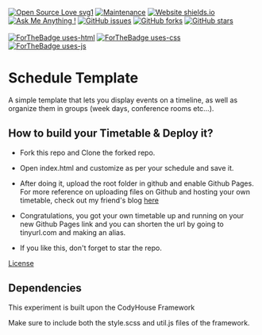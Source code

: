 [![Open Source Love svg1](https://badges.frapsoft.com/os/v1/open-source.svg?v=103)](https://github.com/ellerbrock/open-source-badges/)
[![Maintenance](https://img.shields.io/badge/Maintained%3F-yes-green.svg)](https://github.com/sagnik20/timetable/graphs/commit-activity)
[![Website shields.io](https://img.shields.io/website-up-down-green-red/http/shields.io.svg)](https://tt.sagnik.engineer/)
[![Ask Me Anything !](https://img.shields.io/badge/Ask%20me-anything-1abc9c.svg)](https://GitHub.com/sagnik20/ama)
[![GitHub issues](https://img.shields.io/github/issues/sagnik20/timetable)](https://github.com/sagnik20/timetable/issues)
[![GitHub forks](https://img.shields.io/github/forks/sagnik20/timetable?style=social)](https://github.com/sagnik20/timetable/network)
[![GitHub stars](https://img.shields.io/github/stars/sagnik20/timetable?style=social)](https://github.com/sagnik20/timetable/stargazers)
<br><br>
[![ForTheBadge uses-html](http://ForTheBadge.com/images/badges/uses-html.svg)](https://tt.sagnik.engineer/)
[![ForTheBadge uses-css](http://ForTheBadge.com/images/badges/uses-css.svg)](https://tt.sagnik.engineer/)
[![ForTheBadge uses-js](http://ForTheBadge.com/images/badges/uses-js.svg)](https://tt.sagnik.engineer/)


# Schedule Template

A simple template that lets you display events on a timeline, as well as organize them in groups (week days, conference rooms etc…).

## How to build your Timetable & Deploy it?

- Fork this repo and Clone the forked repo.

- Open index.html and customize as per your schedule and save it.

- After doing it, upload the root folder in github and enable Github Pages. For more reference on uploading files on Github and hosting your own timetable, check out my friend's blog [here](https://medium.com/@shubhayan1998/how-to-deploy-a-website-using-github-pages-2669e4f638ad)

- Congratulations, you got your own timetable up and running on your new Github Pages link and you can shorten the url by going to tinyurl.com and making an alias.
- If you like this, don't forget to star the repo.

[License](https://codyhouse.co/license)

## Dependencies

This experiment is built upon the CodyHouse Framework

Make sure to include both the style.scss and util.js files of the framework.
